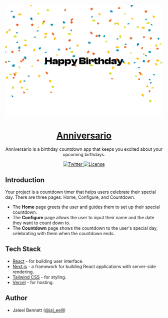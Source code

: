 <a href="https://anniversario.jaleelbennett.com/">
  <img alt="Anniversario" src="https://raw.githubusercontent.com/JaleelB/anniversario/main/public/og.png?token=GHSAT0AAAAAABQI3PU2HEIR6XC54263PSDQZFGHMAA">
  <h1 align="center">Anniversario</h1>
</a>

<p align="center">
  Anniversario is a birthday countdown app that keeps you excited about your upcoming birthdays.
</p>

<p align="center">
  <a href="https://twitter.com/jal_eelll">
    <img src="https://img.shields.io/twitter/follow/jal_eelll?style=flat&label=%40jal_eelll&logo=twitter&color=0bf&logoColor=fff" alt="Twitter" />
  </a>
  <a href="https://github.com/JaleelB/anniversario/blob/main/LICENSE">
    <img src="https://img.shields.io/github/license/JaleelB/anniversario?label=license&logo=github&color=f80&logoColor=fff" alt="License" />
  </a>
</p>

## Introduction

Your project is a countdown timer that helps users celebrate their special day. There are three pages: Home, Configure, and Countdown. 

- The **Home** page greets the user and guides them to set up their special countdown.
- The **Configure** page allows the user to input their name and the date they want to count down to.
- The **Countdown** page shows the countdown to the user's special day, celebrating with them when the countdown ends.

## Tech Stack

- [React](https://reactjs.org/) - for building user interface.
- [Next.js](https://nextjs.org/) - a framework for building React applications with server-side rendering.
- [Tailwind CSS](https://tailwindcss.com/) - for styling.
- [Vercel](https://vercel.com/) - for hosting.

## Author

- Jaleel Bennett ([@jal_eelll](https://twitter.com/jal_eelll))
